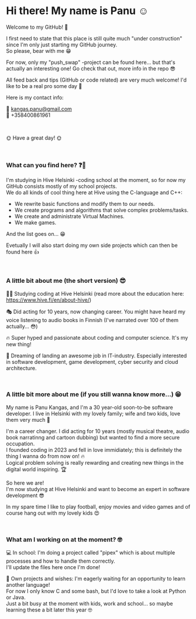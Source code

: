 # Hi there! My name is Panu ☺️  

Welcome to my GitHub! 👋   

I first need to state that this place is still quite much "under construction" since I'm only just starting my GitHub journey.  
So please, bear with me 😁  

For now, only my "push_swap" -project can be found here... but that's actually an interesting one! Go check that out, more info in the repo 😎

All feed back and tips (GitHub or code related) are very much welcome! I'd like to be a real pro some day 💪

Here is my contact info:  

📧 kangas.panu@gmail.com  
📱 +358400861961  

<br/>
  
🌞 Have a great day! 🌞

<br/>

### What can you find here? ❓🤔

I'm studying in Hive Helsinki -coding school at the moment, so for now my GitHub consists mostly of my school projects.  
We do all kinds of cool thing here at Hive using the C-language and C++:  

- We rewrite basic functions and modify them to our needs.
- We create programs and algorithms that solve complex problems/tasks.
- We create and administrate Virtual Machines.
- We make games.

And the list goes on... 😁  

Evetually I will also start doing my own side projects which can then be found here 👍

<br/>  

### A little bit about me (the short version) 😎

👨‍🎓 Studying coding at Hive Helsinki (read more about the education here: https://www.hive.fi/en/about-hive/)  
  
🎭 Did acting for 10 years, now changing career. You might have heard my voice listening to audio books in Finnish (I've narrated over 100 of them actually... 😳)  

🔥 Super hyped and passionate about coding and computer science. It's my new thing!  

🤩 Dreaming of landing an awesome job in IT-industry. Especially interested in software development, game development, cyber security and cloud architecture.  

<br/>  

### A little bit more about me (if you still wanna know more...) 😁

My name is Panu Kangas, and I'm a 30 year-old soon-to-be software developer. I live in Helsinki with my lovely family; wife and two kids, love them very much 🥰  

I'm a career changer. I did acting for 10 years (mostly musical theatre, audio book narratinng and cartoon dubbing) but wanted to find a more secure occupation.  
I founded coding in 2023 and fell in love immidiately; this is definitely the thing I wanna do from now on! 🔥  
Logical problem solving is really rewarding and creating new things in the digital world inspiring. 🏆

So here we are!  
I'm now studying at Hive Helsinki and want to become an expert in software development 😎

In my spare time I like to play football, enjoy movies and video games and of course hang out with my lovely kids 😍

<br/>  

### What am I working on at the moment? 🤓

💻 In school: I'm doing a project called "pipex" which is about multiple processes and how to handle them correctly.  
I'll update the files here once I'm done!

🌱 Own projects and wishes: I'm eagerly waiting for an opportunity to learn another language!  
For now I only know C and some bash, but I'd love to take a look at Python or Java.  
Just a bit busy at the moment with kids, work and school... so maybe learning these a bit later this year 🤓
